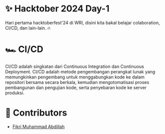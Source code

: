 # ✨ Hacktober 2024 Day-1 

Hari pertama hacktoberfest'24 di WRI, disini kita bakal belajar colaboration, CI/CD, dan lain-lain. 🔥

# 🏎️ CI/CD 

CI/CD adalah singkatan dari Continuous Integration dan Continuous Deployment. CI/CD adalah metode pengembangan perangkat lunak yang memungkinkan pengembang untuk menggabungkan kode ke dalam repositori bersama secara berkala, kemudian mengotomatisasi proses pembangunan dan pengujian kode, serta penyebaran kode ke server produksi.

# 🤝 Contributors

- [Fikri Muhammad Abdillah](https://github.com/FlaBBB)
